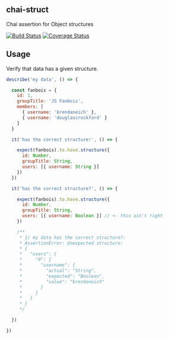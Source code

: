 chai-struct
---
Chai assertion for Object structures

[![Build Status](https://travis-ci.org/thebearingedge/chai-struct.svg?branch=master)](https://travis-ci.org/thebearingedge/chai-struct.svg?branch=master)
[![Coverage Status](https://coveralls.io/repos/github/thebearingedge/chai-struct/badge.svg?branch=master)](https://coveralls.io/github/thebearingedge/chai-struct?branch=master)

## Usage

Verify that data has a given structure.

```javascript
describe('my data', () => {

  const fanbois = {
    id: 1,
    groupTitle: 'JS Fanbois',
    members: [
      { username: 'brendaneich' },
      { username: 'douglascrockford' }
    ]
  }

  it('has the correct structure!', () => {

    expect(fanbois).to.have.structure({
      id: Number,
      groupTitle: String,
      users: [{ username: String }]
    })
  })

  it('has the correct structure?', () => {

    expect(fanbois).to.have.structure({
      id: Number,
      groupTitle: String,
      users: [{ username: Boolean }] // <- this ain't right
    })

    /**
     * 1) my data has the correct structure?:
     * AssertionError: Unexpected structure:
     * {
     *   "users": {
     *     "0": {
     *       "username": {
     *         "actual": "String",
     *         "expected": "Boolean",
     *         "value": "brendaneich"
     *       }
     *     }
     *   }
     * }
     */

  })

})
```
